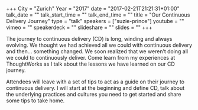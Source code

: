 +++
City = "Zurich"
Year = "2017"
date = "2017-02-21T21:21:31+01:00"
talk_date = ""
talk_start_time = ""
talk_end_time = ""
title = "Our Continuous Delivery Journey"
type = "talk"
speakers = ["suzie-prince"]
youtube = ""
vimeo = ""
speakerdeck = ""
slideshare = ""
slides = ""
+++

The journey to continuous delivery (CD) is long, winding and always evolving. We thought we 
had achieved all we could with continuous delivery and then… something changed. We soon 
realized that we weren’t doing all we could to continuously deliver. Come learn from my 
experiences at ThoughtWorks as I talk about the lessons we have learned on our CD journey.

Attendees will leave with a set of tips to act as a guide on their journey to continuous 
delivery. I will start at the beginning and define CD, talk about the underlying practices 
and cultures you need to get started and share some tips to take home.
